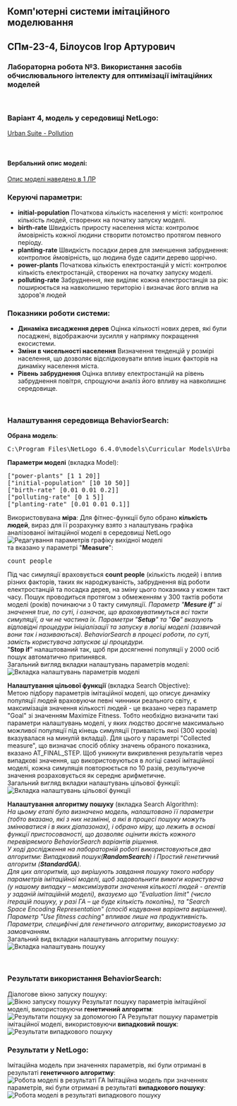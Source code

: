 ## Комп'ютерні системи імітаційного моделювання
## СПм-23-4, **Білоусов Ігор Артурович**
### Лабораторна робота №**3**. Використання засобів обчислювального інтелекту для оптимізації імітаційних моделей

<br>

### Варіант 4, модель у середовищі NetLogo:
[Urban Suite - Pollution](http://www.netlogoweb.org/launch#http://www.netlogoweb.org/assets/modelslib/Curricular%20Models/Urban%20Suite/Urban%20Suite%20-%20Pollution.nlogo)

<br>

#### Вербальний опис моделі:
[Опис моделі наведено в 1 ЛР](https://github.com/Carneficer/KSIM1805/blob/main/LAB1/lb1.md)

### Керуючі параметри:
- **initial-population** Початкова кількість населення у місті: контролює кількість людей, створених на початку запуску моделі.
- **birth-rate** Швидкість приросту населення міста: контролює ймовірність кожної людини створити потомство протягом певного періоду.
- **planting-rate** Швидкість посадки дерев для зменшення забруднення: контролює ймовірність, що людина буде садити дерево щорічно.
- **power-plants** Початкова кількість електростанцій у місті: контролює кількість електростанцій, створених на початку запуску моделі.
- **polluting-rate** Забруднення, яке виділяє кожна електростанція за рік: поширюється на навколишню територію і визначає його вплив на здоров'я людей

### Показники роботи системи:
- **Динаміка висадження дерев** Оцінка кількості нових дерев, які були посаджені, відображаючи зусилля у напрямку покращення екосистеми.
- **Зміни в чисельності населення** Визначення тенденцій у розмірі населення, що дозволяє відслідковувати вплив інших факторів на динаміку населення міста.
- **Рівень забруднення** Оцінка впливу електростанцій на рівень забруднення повітря, спрощуючи аналіз його впливу на навколишнє середовище.

<br>

### Налаштування середовища BehaviorSearch:

**Обрана модель**:
<pre>
C:\Program Files\NetLogo 6.4.0\models\Curricular Models\Urban Suite\Urban Suite - Pollution.nlogo
</pre>
**Параметри моделі** (вкладка Model):
<pre>
["power-plants" [1 1 20]]
["initial-population" [10 10 50]]
["birth-rate" [0.01 0.01 0.2]]
["polluting-rate" [0 1 5]]
["planting-rate" [0.01 0.01 0.1]]
</pre>
Використовувана **міра**:
Для фітнес-функції було обрано **кількість людей**, вираз для її розрахунку взято з налаштувань графіка аналізованої імітаційної моделі в середовищі NetLogo
![Редагування параметрів графіку вихідної моделі](MeasurePlot.png)  
та вказано у параметрі "**Measure**":
<pre>
count people 
</pre>
Під час симуляції враховується **count people** (кількість людей) і вплив різних факторів, таких як народжуваність, забруднення від роботи електростанцій та посадка дерев, на зміну цього показника у кожен такт часу. Пошук проводиться протягом з обмеженням у 300 тактів роботи моделі (років) починаючи з 0 такту симуляції.
*Параметр "**Mesure if**" зі значення true, по суті, і означає, що враховуватимуться всі такти симуляції, а чи не частина їх.
Параметри "**Setup**" та "**Go**" вказують відповідні процедури ініціалізації та запуску в логіці моделі (зазвичай вони так і називаються). BehaviorSearch в процесі роботи, по суті, замість користувача запускає ці процедури.*  
"**Stop if**" налаштований так, щоб при досягненні популяції у 2000 осіб пошук автоматично припинявся.  
Загальний вигляд вкладки налаштувань параметрів моделі:  
![Вкладка налаштувань параметрів моделі](Param.png)

**Налаштування цільової функції** (вкладка Search Objective):  
Метою підбору параметрів імітаційної моделі, що описує динаміку популяції людей враховуючи певні чинники реального світу, є максимізація значення кількості людей - це вказано через параметр "Goal" зі значенням Maximize Fitness. Тобто необхідно визначити такі параметри налаштувань моделі, у яких людство досягне максимально можливої популяції під кінець симуляції (тривалість якої (300 кроків) вказувалася на минулій вкладці). Для цього у параметрі "Collected measure", що визначає спосіб обліку значень обраного показника, вказано AT_FINAL_STEP. 
Щоб уникнути викривлення результатів через випадкові значення, що використовуються в логіці самої імітаційної моделі, кожна симуляція повторюється по 10 разів, результуюче значення розраховується як середнє арифметичне.  
Загальний вигляд вкладки налаштувань цільової функції:  
![Вкладка налаштувань цільової функції](Obj.png)

**Налаштування алгоритму пошуку** (вкладка Search Algorithm):  
*На цьому етапі було визначено модель, налаштовано її параметри (тобто вказано, які з них незмінні, а які в процесі пошуку можуть змінюватися і в яких діапазонах), і обрано міру, що лежить в основі функції пристосованості, що дозволяє оцінити якість кожного перевіряємого BehaviorSearch варіантів рішення.  
У ході дослідження на лабораторній роботі використовуються два алгоритми: Випадковий пошук(**RandomSearch**) і Простий генетичний алгоритм (**StandardGA**).  
Для цих алгоритмів, що вирішують завдання пошуку такого набору параметрів імітаційної моделі, щоб задовольнити вимоги користувача (у нашому випадку – максимізувати значення кількості людей - агентів у заданій імітаційній моделі), вказуємо що "Evaluation limit" (число ітерацій пошуку, у разі ГА – це буде кількість поколінь), та "Search Space Encoding Representation" (спосіб кодування варіанта вирішення). Параметр "Use fitness caching" впливає лише на продуктивність. Параметри, специфічні для генетичного алгоритму, використовуємо за замовчанням.*  
Загальний вид вкладки налаштувань алгоритму пошуку:  
![Вкладка налаштувань пошуку](SearchConf.png)

<br>

### Результати використання BehaviorSearch:
Діалогове вікно запуску пошуку:  
![Вікно запуску пошуку](RunParam.png)
Результат пошуку параметрів імітаційної моделі, використовуючи **генетичний алгоритм**:  
![Результати пошуку за допомогою ГА](GenAlg.png)
Результат пошуку параметрів імітаційної моделі, використовуючи **випадковий пошук**:  
![Результати випадкового пошуку](Random.png)

### Результати у NetLogo:
Імітаційна модель при значеннях параметрів, які були отримані в результаті **генетичного алгоритму**:  
![Робота моделі в результаті ГА](GenRes.png)
Імітаційна модель при значеннях параметрів, які були отримані в результаті **випадкового пошуку**: 
![Робота моделі в результаті випадкового пошуку](RandomRes.png)
